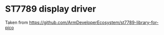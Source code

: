 # ST7789 display driver

Taken from https://github.com/ArmDeveloperEcosystem/st7789-library-for-pico
